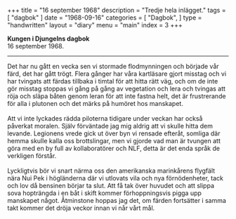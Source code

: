 +++
title = "16 september 1968"
description = "Tredje hela inlägget."
tags = [
    "dagbok"
]
date = "1968-09-16"
categories = [
    "Dagbok",
]
type = "handwritten"
layout = "diary"
menu = "main"
index = 3
+++

<b>Kungen i Djungelns dagbok</b><br/>
16 september 1968.
<hr />

Det har nu gått en vecka sen vi stormade flodmynningen och började vår färd, det har gått trögt. Flera gånger har våra kartläsare gjort misstag och vi har tvingats att färdas tillbaka i timtal för att hitta rätt väg, och om de inte gör misstag stoppas vi gång på gång av vegetation och lera och tvingas att röja och släpa båten genom leran för att inte fastna helt, det är frustrerande för alla i plutonen och det märks på humöret hos manskapet. 
\
\
Att vi inte lyckades rädda piloterna tidigare under veckan har också påverkat moralen. Själv förväntade jag mig aldrig att vi skulle hitta dem levande. Legionens vrede gick ut över byn vi rensade efteråt, somliga där hemma skulle kalla oss brottslingar, men vi gjorde vad man är tvungen att göra med en by full av kollaboratörer och NLF, detta är det enda språk de verkligen förstår. 
\
\
Lyckligtvis bör vi snart närma oss den amerikanska marinkårens flygfält nära Nui Pek i högländerna där vi utlovats vila och nya förnödenheter, tack och lov då bensinen börjar ta slut. Att få tak över huvudet och att slippa sova hopträngda i en båt i skift kommer förhoppningsvis pigga upp manskapet något. Åtminstone hoppas jag det, om färden fortsätter i samma takt kommer det dröja veckor innan vi når vårt mål.
